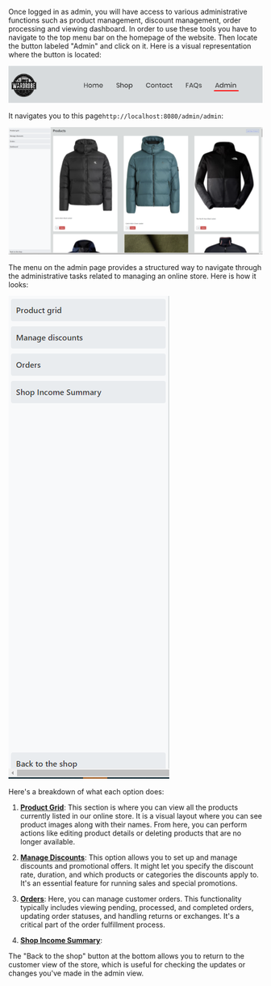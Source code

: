 
Once logged in as admin, you will have access to various administrative functions such as product management, discount management, order processing and viewing dashboard. In order to use these tools you have to navigate to the top menu bar on the homepage of the website. Then locate the button labeled "Admin" and click on it. Here is a visual representation where the button is located: 

![Image of add-discount](../Images/admin-page.png)

It navigates you to this page`http://localhost:8080/admin/admin`:

![Image of add-discount](../Images/product-grid.png)

The menu on the admin page provides a structured way to navigate through the administrative tasks related to managing an online store. Here is how it looks:

![Image of add-discount](../Images/menu-admin-page.png)

Here's a breakdown of what each option does:

1. **[Product Grid](tools/Product_Grid/Product_Management.md)**: This section is where you can view all the products currently listed in our online store. It is a visual layout where you can see product images along with their names. From here, you can perform actions like editing product details or deleting products that are no longer available.
    
2. **[Manage Discounts](tools/Discount/Discount.md)**: This option allows you to set up and manage discounts and promotional offers. It might let you specify the discount rate, duration, and which products or categories the discounts apply to. It's an essential feature for running sales and special promotions.
    
3. **[Orders](tools/Orders/Orders.md)**: Here, you can manage customer orders. This functionality typically includes viewing pending, processed, and completed orders, updating order statuses, and handling returns or exchanges. It's a critical part of the order fulfillment process.
    
4. **[Shop Income Summary](tools/Dashboard/Dashboard.md)**: 
    

The "Back to the shop" button at the bottom allows you to return to the customer view of the store, which is useful for checking the updates or changes you've made in the admin view.






